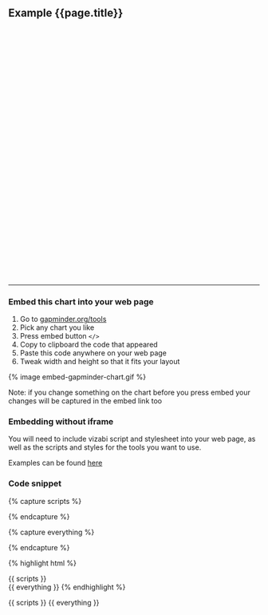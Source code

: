 

## Example {{page.title}}

<div id="placeholder" class="example-placeholder"  style="width:720px; height:500px; padding-top:0;"></div>

---

### Embed this chart into your web page
1. Go to [gapminder.org/tools](https://gapminder.org/tools)
2. Pick any chart you like
3. Press embed button `</>` 
4. Copy to clipboard the code that appeared
5. Paste this code anywhere on your web page
6. Tweak width and height so that it fits your layout

{% image embed-gapminder-chart.gif %}

Note: if you change something on the chart before you press embed your changes will be captured in the embed link too

### Embedding without iframe

You will need to include vizabi script and stylesheet into your web page, as well as the scripts and styles for the tools you want to use. 

Examples can be found [here](//gapminder.org/tools)


### Code snippet

{% capture scripts %}
<link rel="stylesheet" href="//s3-eu-west-1.amazonaws.com/static.gapminderdev.org/vizabi/develop/dist/vizabi.css">
<link rel="stylesheet" href="//s3-eu-west-1.amazonaws.com/static.gapminderdev.org/{{ page.chart }}.css">

<script src="//cdnjs.cloudflare.com/ajax/libs/d3/4.5.0/d3.js"></script>
<script src="//s3-eu-west-1.amazonaws.com/static.gapminderdev.org/vizabi/develop/dist/vizabi.min.js"></script>
<script src="//s3-eu-west-1.amazonaws.com/static.gapminderdev.org/preview/master/assets/vendor/js/vizabi-ws-reader/bundle.web.js"></script>
<script src="//s3-eu-west-1.amazonaws.com/static.gapminderdev.org/systema-globalis/master/Config{{ page.chartConfig }}.js"></script>
<script src="//s3-eu-west-1.amazonaws.com/static.gapminderdev.org/{{ page.chart }}.js"></script>
{% endcapture %}

{% capture everything %}
<script>
var wsReader = new WSReader.WSReader().getReader();
Vizabi.Reader.extend("waffle", wsReader);
{{ globals }}
Config{{ page.chartConfig }}.locale = {
  "id": "en",
  "filePath": "//s3-eu-west-1.amazonaws.com/static.gapminderdev.org/vizabi/develop/dist/assets/translation/"
};

Config{{ page.chartConfig }}.data = {
  "reader": "waffle",
  "path": "https://waffle-server-stage.gapminderdev.org/api/ddf"
};

Vizabi("{{ page.chartConfig }}", document.getElementById("placeholder"), Config{{ page.chartConfig }});
</script>
{% endcapture %}

{% highlight html %}
<!doctype html>
<html>
<head>
{{ scripts }}
</head>
<body>
<div id="placeholder" width="600px" height="400px"></div>
{{ everything }}
</body>
</html>
{% endhighlight %}



{{ scripts }}
{{ everything }}

